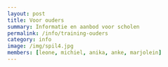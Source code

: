 ```yaml
---
layout: post
title: Voor ouders
summary: Informatie en aanbod voor scholen
permalink: /info/training-ouders
category: info
image: /img/spil4.jpg
members: [leone, michiel, anika, anke, marjolein]
---
```


